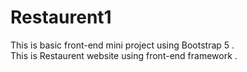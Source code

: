 # Restaurent1
This is basic front-end mini project using Bootstrap 5 .<br>
This is Restaurent website using front-end  framework .
